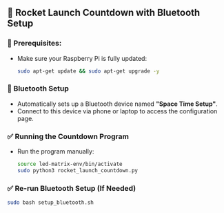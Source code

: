 
## 🚀 Rocket Launch Countdown with Bluetooth Setup

### 🔧 Prerequisites:
- Make sure your Raspberry Pi is fully updated:
  ```bash
  sudo apt-get update && sudo apt-get upgrade -y
  ```

### 🚀 Bluetooth Setup
- Automatically sets up a Bluetooth device named **"Space Time Setup"**.
- Connect to this device via phone or laptop to access the configuration page.

### ✅ Running the Countdown Program
- Run the program manually:
  ```bash
  source led-matrix-env/bin/activate
  sudo python3 rocket_launch_countdown.py
  ```

### ✅ Re-run Bluetooth Setup (If Needed)
```bash
sudo bash setup_bluetooth.sh
```
